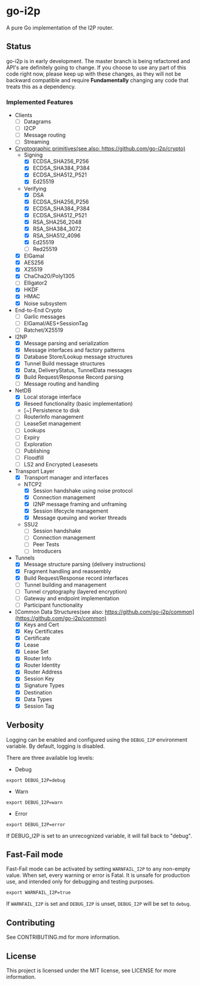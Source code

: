 # go-i2p

A pure Go implementation of the I2P router.

## Status

go-i2p is in early development. The master branch is being refactored and API's are
definitely going to change. If you choose to use any part of this code right now,
please keep up with these changes, as they will not be backward compatible and require
**Fundamentally** changing any code that treats this as a dependency.

### Implemented Features

- Clients
  - [ ] Datagrams
  - [ ] I2CP
  - [ ] Message routing
  - [ ] Streaming
- [Cryptographic primitives(see also: https://github.com/go-i2p/crypto)](https://github.com/go-i2p/crypto)
  - Signing
    - [X] ECDSA_SHA256_P256
    - [X] ECDSA_SHA384_P384
    - [X] ECDSA_SHA512_P521
    - [X] Ed25519
  - Verifying
    - [X] DSA
    - [X] ECDSA_SHA256_P256
    - [X] ECDSA_SHA384_P384
    - [X] ECDSA_SHA512_P521
    - [X] RSA_SHA256_2048
    - [X] RSA_SHA384_3072
    - [X] RSA_SHA512_4096
    - [X] Ed25519
    - [ ] Red25519
  - [X] ElGamal
  - [X] AES256
  - [X] X25519
  - [X] ChaCha20/Poly1305
  - [ ] Elligator2
  - [X] HKDF
  - [X] HMAC
  - [X] Noise subsystem
- End-to-End Crypto
  - [ ] Garlic messages
  - [ ] ElGamal/AES+SessionTag
  - [ ] Ratchet/X25519
- I2NP
  - [X] Message parsing and serialization
  - [X] Message interfaces and factory patterns
  - [X] Database Store/Lookup message structures
  - [X] Tunnel Build message structures
  - [X] Data, DeliveryStatus, TunnelData messages
  - [X] Build Request/Response Record parsing
  - [ ] Message routing and handling
- NetDB
  - [X] Local storage interface
  - [X] Reseed functionality (basic implementation)
  - [~] Persistence to disk
  - [ ] RouterInfo management
  - [ ] LeaseSet management
  - [ ] Lookups
  - [ ] Expiry
  - [ ] Exploration
  - [ ] Publishing
  - [ ] Floodfill
  - [ ] LS2 and Encrypted Leasesets
- Transport Layer
  - [X] Transport manager and interfaces
  - NTCP2
    - [X] Session handshake using noise protocol
    - [X] Connection management
    - [X] I2NP message framing and unframing
    - [X] Session lifecycle management
    - [X] Message queuing and worker threads
  - SSU2
    - [ ] Session handshake
    - [ ] Connection management
    - [ ] Peer Tests
    - [ ] Introducers
- Tunnels
  - [X] Message structure parsing (delivery instructions)
  - [X] Fragment handling and reassembly
  - [X] Build Request/Response record interfaces
  - [ ] Tunnel building and management
  - [ ] Tunnel cryptography (layered encryption)
  - [ ] Gateway and endpoint implementation
  - [ ] Participant functionality
- [Common Data Structures(see also: https://github.com/go-i2p/common](https://github.com/go-i2p/common)
    - [X] Keys and Cert
    - [X] Key Certificates
    - [X] Certificate
    - [X] Lease
    - [X] Lease Set
    - [X] Router Info
    - [X] Router Identity
    - [X] Router Address
    - [X] Session Key
    - [X] Signature Types
    - [X] Destination
    - [X] Data Types
    - [X] Session Tag

## Verbosity ##
Logging can be enabled and configured using the `DEBUG_I2P` environment variable. By default, logging is disabled.

There are three available log levels:

- Debug
```shell
export DEBUG_I2P=debug
```
- Warn
```shell
export DEBUG_I2P=warn
```
- Error
```shell
export DEBUG_I2P=error
```

If DEBUG_I2P is set to an unrecognized variable, it will fall back to "debug".

## Fast-Fail mode ##

Fast-Fail mode can be activated by setting `WARNFAIL_I2P` to any non-empty value. When set, every warning or error is Fatal.
It is unsafe for production use, and intended only for debugging and testing purposes.

```shell
export WARNFAIL_I2P=true
```

If `WARNFAIL_I2P` is set and `DEBUG_I2P` is unset, `DEBUG_I2P` will be set to `debug`.

## Contributing

See CONTRIBUTING.md for more information.

## License

This project is licensed under the MIT license, see LICENSE for more information.
